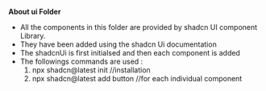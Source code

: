 **About ui Folder**

* All the components in this folder are provided by shadcn UI component Library.
* They have been added using the shadcn Ui documentation
* The shadcnUi is first initialsed and then each component is added 
* The followings commands are used :
    1. npx shadcn@latest init //installation
    2. npx shadcn@latest add button //for each individual component
